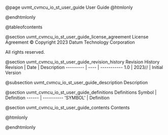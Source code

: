@page uvmt_cvmcu_io_st_user_guide User Guide
@htmlonly
<div class="autonumbering">
@endhtmlonly


@tableofcontents


@section uvmt_cvmcu_io_st_user_guide_license_agreement License Agreement
© Copyright 2023 Datum Technology Corporation

All rights reserved.


@section uvmt_cvmcu_io_st_user_guide_revision_history Revision History
Revision  | Date | Description
--------- | ---- | -----------
1.0 | 2023// | Initial Version

@subsection uvmt_cvmcu_io_st_user_guide_description Description


@section uvmt_cvmcu_io_st_user_guide_definitions Definitions
Symbol | Definition
------ | ----------
 'SYMBOL' | Definition


@section uvmt_cvmcu_io_st_user_guide_contents Contents


@htmlonly
</div>
@endhtmlonly